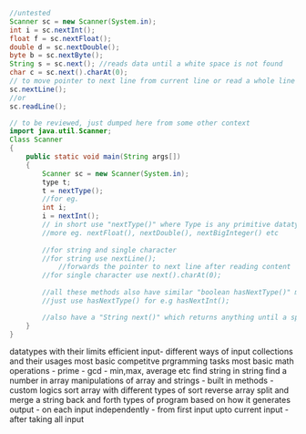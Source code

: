 ```java
//untested
Scanner sc = new Scanner(System.in);
int i = sc.nextInt();
float f = sc.nextFloat();
double d = sc.nextDouble();
byte b = sc.nextByte();
String s = sc.next(); //reads data until a white space is not found
char c = sc.next().charAt(0);
// to move pointer to next line from current line or read a whole line use
sc.nextLine();
//or
sc.readLine();
```


```java
// to be reviewed, just dumped here from some other context
import java.util.Scanner;
Class Scanner
{
	public static void main(String args[])
	{
		Scanner sc = new Scanner(System.in);
		type t;
		t = nextType();
		//for eg.
		int i;
		i = nextInt();
		// in short use "nextType()" where Type is any primitive datatype except string
		//more eg. nextFloat(), nextDouble(), nextBigInteger() etc
		
		//for string and single character
		//for string use nextLine();
			//forwards the pointer to next line after reading content
		//for single character use next().charAt(0);
		
		//all these methods also have similar "boolean hasNextType()" methods to first check if a certain type of data is there or not
		//just use hasNextType() for e.g hasNextInt();

		//also have a "String next()" which returns anything until a space from current position
	}
}


```




datatypes with their limits
efficient input- different ways of input
collections and their usages
most basic competitve prgramming tasks
most basic math operations
	- prime
	- gcd
	- min,max, average etc
find string in string
find a number in array
manipulations of array and strings
	- built in methods
	- custom logics
sort array with different types of sort
reverse array
split and merge a string back and forth
types of program based on how it generates output
	- on each input independently
	- from first input upto current input
	- after taking all input 
